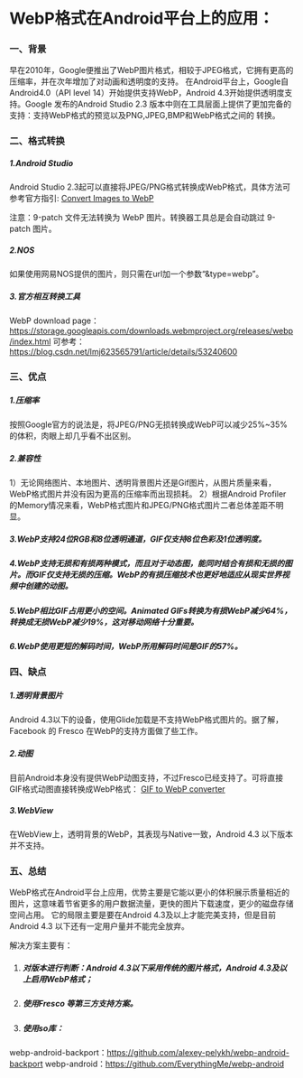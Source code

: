 # WebP格式在Android平台上的应用：

### 一、背景

​	早在2010年，Google便推出了WebP图片格式，相较于JPEG格式，它拥有更高的压缩率，并在次年增加了对动画和透明度的支持。
在Android平台上，Google自Android4.0（API level 14）开始提供支持WebP，Android 4.3开始提供透明度支持。Google
发布的Android Studio 2.3 版本中则在工具层面上提供了更加完备的支持：支持WebP格式的预览以及PNG,JPEG,BMP和WebP格式之间的
转换。

### 二、格式转换

##### 1.Android Studio

Android Studio 2.3起可以直接将JPEG/PNG格式转换成WebP格式，具体方法可参考官方指引: 
[Convert Images to WebP](https://developer.android.com/studio/write/convert-webp)

注意：9-patch 文件无法转换为 WebP 图片。转换器工具总是会自动跳过 9-patch 图片。

##### 2.NOS

如果使用网易NOS提供的图片，则只需在url加一个参数“&type=webp”。

##### 3.官方相互转换工具

WebP download page：https://storage.googleapis.com/downloads.webmproject.org/releases/webp/index.html
可参考：https://blog.csdn.net/lmj623565791/article/details/53240600

### 三、优点

##### 1.压缩率

按照Google官方的说法是，将JPEG/PNG无损转换成WebP可以减少25%~35%的体积，肉眼上却几乎看不出区别。

##### 2.兼容性

1）无论网络图片、本地图片、透明背景图片还是Gif图片，从图片质量来看，WebP格式图片并没有因为更高的压缩率而出现损耗。
2）根据Android Profiler的Memory情况来看，WebP格式图片和JPEG/PNG格式图片二者总体差距不明显。

##### 3.WebP支持24位RGB和8位透明通道，GIF仅支持8位色彩及1位透明度。

##### 4.WebP支持无损和有损两种模式，而且对于动态图，能同时结合有损和无损的图片。而GIF仅支持无损的压缩。WebP的有损压缩技术也更好地适应从现实世界视频中创建的动图。

##### 5.WebP相比GIF占用更小的空间。Animated GIFs转换为有损WebP减少64%，转换成无损WebP减少19%，这对移动网络十分重要。

##### 6.WebP使用更短的解码时间，WebP所用解码时间是GIF的57%。

### 四、缺点

##### 1.透明背景图片

Android 4.3以下的设备，使用Glide加载是不支持WebP格式图片的。据了解，Facebook 的 Fresco 在WebP的支持方面做了些工作。

##### 2.动图

目前Android本身没有提供WebP动图支持，不过Fresco已经支持了。可将直接GIF格式动图直接转换成WebP格式：
[GIF to WebP converter](https://ezgif.com/gif-to-webp)

##### 3.WebView

在WebView上，透明背景的WebP，其表现与Native一致，Android 4.3 以下版本并不支持。

### 五、总结

WebP格式在Android平台上应用，优势主要是它能以更小的体积展示质量相近的图片，这意味着节省更多的用户数据流量，更快的图片下载速度，更少的磁盘存储空间占用。
它的局限主要是要在Android 4.3及以上才能完美支持，但是目前Android 4.3 以下还有一定用户量并不能完全放弃。

解决方案主要有：
1. ##### 对版本进行判断：Android 4.3以下采用传统的图片格式，Android 4.3及以上启用WebP格式；
2. ##### 使用Fresco 等第三方支持方案。
3. ##### 使用so库：

  webp-android-backport：https://github.com/alexey-pelykh/webp-android-backport
  webp-android：https://github.com/EverythingMe/webp-android